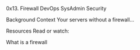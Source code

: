 0x13. Firewall
DevOps
SysAdmin
Security

Background Context
Your servers without a firewall…


Resources
Read or watch:

What is a firewall
